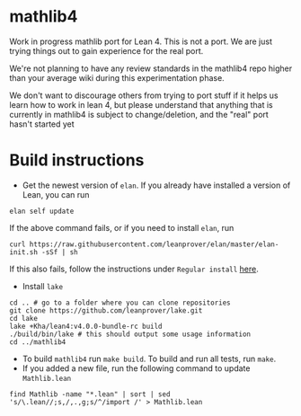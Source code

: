# mathlib4

Work in progress mathlib port for Lean 4.
This is not a port.
We are just trying things out
to gain experience for
the real port.

We're not planning
to have any review standards
in the mathlib4 repo
higher than your average wiki
during this experimentation phase.

We don't want to discourage others from trying to port stuff if it helps us learn how to work in lean 4,
but please understand that anything that is currently in mathlib4 is subject to change/deletion,
and the "real" port hasn't started yet

# Build instructions

* Get the newest version of `elan`. If you already have installed a version of Lean, you can run
```
elan self update
```
If the above command fails, or if you need to install `elan`, run
```
curl https://raw.githubusercontent.com/leanprover/elan/master/elan-init.sh -sSf | sh
```
If this also fails, follow the instructions under `Regular install` [here](https://leanprover-community.github.io/get_started.html).
* Install `lake`
```
cd .. # go to a folder where you can clone repositories
git clone https://github.com/leanprover/lake.git
cd lake
lake +Kha/lean4:v4.0.0-bundle-rc build
./build/bin/lake # this should output some usage information
cd ../mathlib4
```
* To build `mathlib4` run `make build`. To build and run all tests, run `make`.
* If you added a new file, run the following command to update `Mathlib.lean`
```
find Mathlib -name "*.lean" | sort | sed 's/\.lean//;s,/,.,g;s/^/import /' > Mathlib.lean
```
